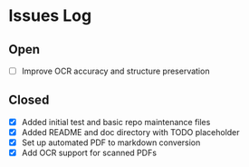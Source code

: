 # Issues Log

## Open
- [ ] Improve OCR accuracy and structure preservation

## Closed
- [x] Added initial test and basic repo maintenance files
- [x] Added README and doc directory with TODO placeholder
- [x] Set up automated PDF to markdown conversion
- [x] Add OCR support for scanned PDFs
